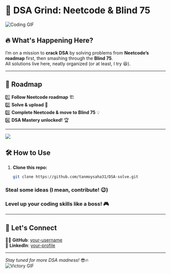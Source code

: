 # 🚀 DSA Grind: Neetcode & Blind 75  

![Coding GIF](https://media.giphy.com/media/qgQUggAC3Pfv687qPC/giphy.gif)  

## 🔥 What's Happening Here?  
I’m on a mission to **crack DSA** by solving problems from **Neetcode’s roadmap** first, then smashing through the **Blind 75**.  
All solutions live here, neatly organized (or at least, I try 😆).  

---

## 📌 Roadmap  
1️⃣ **Follow Neetcode roadmap** 🏗️  
2️⃣ **Solve & upload** 🚀  
3️⃣ **Complete Neetcode & move to Blind 75** 💡  
4️⃣ **DSA Mastery unlocked!** 🏆  

---
![](https://media1.giphy.com/media/v1.Y2lkPTc5MGI3NjExZTR1YzFsODZuM2J0dW5meWY3Y3hlZHhiMmhzamhobWR2NjQ2bHRvMSZlcD12MV9pbnRlcm5hbF9naWZfYnlfaWQmY3Q9Zw/TilmLMmWrRYYHjLfub/giphy.gif)

## 🛠️ How to Use  
1. **Clone this repo:**  
   ```sh
   git clone https://github.com/tanmoysaha31/DSA-solve.git 
   ```
<h3> Steal some ideas (I mean, contribute! 😉)
<h3> Level up your coding skills like a boss! 🎮

---

## 🤝 Let's Connect  
👨‍💻 **GitHub**: [your-username](https://github.com/tanmoysaha31)  
💼 **LinkedIn**: [your-profile](www.linkedin.com/in/tanmoysaha31)  

---

_Stay tuned for more DSA madness!_ 😎🔥  
![Victory GIF](https://media.giphy.com/media/Dh5q0sShxgp13DwrvG/giphy.gif?cid=790b7611vqm79m8u6yvdotsb8vijzqgnsfr097zz6obrgowh&ep=v1_gifs_search&rid=giphy.gif&ct=g)  
